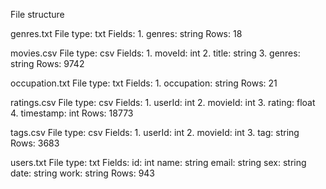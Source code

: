 File structure

genres.txt
File type: txt
Fields:
    1. genres: string
Rows: 18

movies.csv
File type: csv
Fields:
    1. moveId: int
    2. title: string
    3. genres: string
Rows: 9742

occupation.txt
File type: txt
Fields:
    1. occupation: string
Rows: 21

ratings.csv
File type: csv
Fields:
    1. userId: int
    2. movieId: int
    3. rating: float
    4. timestamp: int
Rows: 18773

tags.csv
File type: csv
Fields:
    1. userId: int
    2. movieId: int
    3. tag: string
Rows: 3683

users.txt
File type: txt
Fields:
    id: int
    name: string
    email: string
    sex: string
    date: string
    work: string
Rows: 943